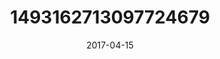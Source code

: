 ---
title: "1493162713097724679"
cover: "2017-04-15 11.14.47 1493162713097724679_46248401"
photo: "2017-04-15 11.14.47 1493162713097724679_46248401"
date: "2017-04-15"
type: "photo"
---